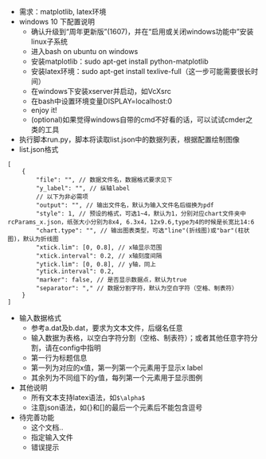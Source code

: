 - 需求：matplotlib, latex环境
- windows 10 下配置说明
  - 确认升级到“周年更新版”(1607)，并在“启用或关闭windows功能中”安装linux子系统
  - 进入bash on ubuntu on windows
  - 安装matplotlib：sudo apt-get install python-matplotlib
  - 安装latex环境：sudo apt-get install texlive-full（这一步可能需要很长时间）
  - 在windows下安装xserver并启动，如VcXsrc
  - 在bash中设置环境变量DISPLAY=localhost:0
  - enjoy it!
  - (optional)如果觉得windows自带的cmd不好看的话，可以试试cmder之类的工具
- 执行脚本run.py，脚本将读取list.json中的数据列表，根据配置绘制图像
- list.json格式
```
[
    {
        "file": "", // 数据文件名，数据格式要求见下
        "y_label": "", // 纵轴label
        // 以下为非必需项
        "output": "", // 输出文件名，默认为输入文件名后缀换为pdf
        "style": 1, // 预设的格式，可选1~4，默认为1，分别对应chart文件夹中rcParams_x.json，纸张大小分别为8x4, 6.3x4，12x9.6,type为4的时候是长宽比14:6
        "chart.type": "", // 输出图表类型，可选"line"(折线图)或"bar"(柱状图)，默认为折线图
        "xtick.lim": [0, 0.8], // x轴显示范围
        "xtick.interval": 0.2, // x轴刻度间隔
        "ytick.lim": [0, 0.8], // y轴，同上
        "ytick.interval": 0.2,
        "marker": false, // 是否显示数据点，默认为true
        "separator": "," // 数据分割字符，默认为空白字符（空格、制表符）
    }
]
```

- 输入数据格式
  - 参考a.dat及b.dat，要求为文本文件，后缀名任意
  - 输入数据为表格，以空白字符分割（空格、制表符）；或者其他任意字符分割，请在config中指明
  - 第一行为标题信息
  - 第一列为对应的x值，第一列第一个元素用于显示x label
  - 其余列为不同组下的y值，每列第一个元素用于显示图例
- 其他说明
  - 所有文本支持latex语法，如`$\alpha$`
  - 注意json语法，如{}和[]的最后一个元素后不能包含逗号
- 待完善功能
  - 这个文档..
  - 指定输入文件
  - 错误提示
